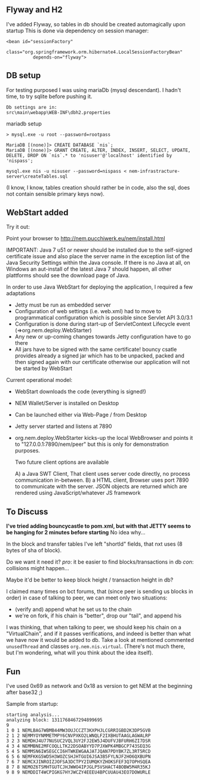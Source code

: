 Flyway and H2
-------------

I've added Flyway, so tables in db should be created automagically upon startup
This is done via dependency on session manager:

```
<bean id="sessionFactory"
          class="org.springframework.orm.hibernate4.LocalSessionFactoryBean"
          depends-on="flyway">
```

DB setup
--------

For testing purposed I was using mariaDb (mysql descendant). I hadn't time, to try sqlite before pushing it.
```
Db settings are in:
src\main\webapp\WEB-INF\dbh2.properties
```

mariadb setup
```
> mysql.exe -u root --password=rootpass

MariaDB [(none)]> CREATE DATABASE `nis`;
MariaDB [(none)]> GRANT CREATE, ALTER, INDEX, INSERT, SELECT, UPDATE, DELETE, DROP ON `nis`.* to 'nisuser'@'localhost' identified by 'nispass';

mysql.exe nis -u nisuser --password=nispass < nem-infrastracture-server\createTables.sql
```
(I know, I know, tables creation should rather be in code,
 also the sql, does not contain sensible primary keys now).

WebStart added
--------------
Try it out:

Point your browser to http://nem.pucchiwerk.eu/nem/install.html

IMPORTANT: Java 7 u51 or newer should be installed due to the self-signed certificate issue
and also place the server name in the exception list of the Java Security Settings within the Java console.
If there is no Java at all, on Windows an aut-install of the latest Java 7 should happen, all other plattforms should see the
download page of Java.

In order to use Java WebStart for deploying the application, I required a few adaptations

- Jetty must be run as embedded server
- Configuration of web settings (i.e. web.xml) had to move to programmatical configuration
  which is possible since Servlet API 3.0/3.1
- Configuration is done during start-up of ServletContext Lifecycle event (=>org.nem.deploy.WebStarter)
- Any new or up-coming changes towards Jetty configuration have to go there
- All jars have to be signed with the same certificate!
  bouncy csatle provides already a signed jar which has to be unpacked, packed and then signed again with our certificate
  otherwise our application will not be started by WebStart

Current operational model:

- WebStart downloads the code (everything is signed!)
- NEM Wallet/Server is installed on Desktop
- Can be launched either via Web-Page / from Desktop
- Jetty server started and listens at 7890
- org.nem.deploy.WebStarter kicks-up the local WebBrowser and points it to "127.0.0.1:7890/nem/peer"
  but this is only for demonstration purposes.

  Two future client options are available

  A)	a Java SWT Client, That client uses server code directly, no process communication in-between.
  B) 	a HTML client, Browser uses port 7890 to communicate with the server. JSON objects are returned which are rendered using JavaScript/whatever JS framework


To Discuss
----------

**I've tried adding bouncycastle to pom.xml, but with that JETTY seems to be hanging for 2 minutes before starting**
No idea why...


In the block and transfer tables I've left "shortId" fields, that nxt uses (8 bytes of sha of block).

Do we want it need it?
*pro*: it be easier to find blocks/transactions in db
*con*: collisions might happen...

Maybe it'd be better to keep block height / transaction height in db?


I claimed many times on bct forums, that (since peer is sending us blocks in order)
in case of talking to peer, we can meet only two situations:
 * (verify and) append what he set us to the chain
 * we're on fork, if his chain is "better", drop our "tail", and append his

I was thinking, that when talking to peer, we should keep his chain on
a "VirtualChain", and if it passes verifications, and indeed is better than what we have now
it would be added to db.
Take a look at mentioned commented `unusedThread` and classes `org.nem.nis.virtual`.
(There's not much there, but I'm wondering, what will you think about the idea itself).


Fun
---

I've used 0x69 as network and 0x18 as version to get NEM at the beginning after base32 ;)

Sample from startup:
```
starting analysis...
analyzing block: 1311768467294899695
9
1 0 1 NEMLBAG7WBMB44MW3OUJCCZT3KXPHJLCGRRIGBD2K3DP5GVB
2 1 2 NEMMYOYNMMETMPY6CNVPXKO2LWNQLF2IXBHUTAAGLAGWALRP
3 2 3 NEMDHJ4U77NUSUC2VQL3UY2FJ2EW5J4DUFVJBFURH6ZI7DSR
4 3 4 NEMMBNE2MFCOQLLTK22DSOABYYD7PJXWPK4MBGCP743SEQ3G
5 4 5 NEMMSN6IWSEGCCI6HTWKEWGAAJATJQAN7PDYBK7ZL3RT5RCD
6 5 6 NEMFKKG5WD5H3WOZCSHJHTGUI6JSA3B5FYLNJF2HO6QXBUPN
7 6 7 NEMCXJINROIZJOFSA3DCTPY2IUMQKYZHOKSFEF3Q7OPHSQEA
8 7 8 NEMOZ6TSMHTGUTCJHJWWO4IPJGLP5VSHACT4BOBW5M4R35KJ
9 8 9 NEMDDIT4WCPIGKG7HYJWCZY4EEEU4BPCUUAU43EO7DOWURLE
```

